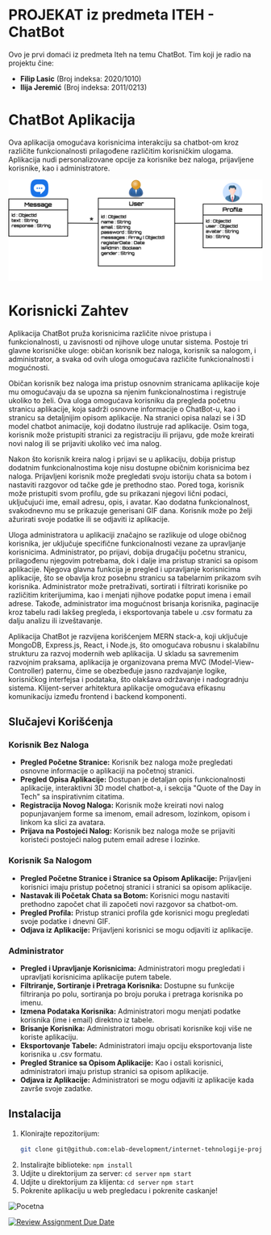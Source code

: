 # PROJEKAT iz predmeta ITEH - ChatBot

Ovo je prvi domaći iz predmeta Iteh na temu ChatBot. Tim koji je radio na projektu čine:

- **Filip Lasic** (Broj indeksa: 2020/1010)
- **Ilija Jeremić** (Broj indeksa: 2011/0213)

# ChatBot Aplikacija

Ova aplikacija omogućava korisnicima interakciju sa chatbot-om kroz različite funkcionalnosti prilagođene različitim korisničkim ulogama. Aplikacija nudi personalizovane opcije za korisnike bez naloga, prijavljene korisnike, kao i administratore.

![Pocetna](./chatbot-projekat/images/Konceptualni%20model.png)

# Korisnicki Zahtev

Aplikacija ChatBot pruža korisnicima različite nivoe pristupa i funkcionalnosti, u zavisnosti od njihove uloge unutar sistema. Postoje tri glavne korisničke uloge: običan korisnik bez naloga, korisnik sa nalogom, i administrator, a svaka od ovih uloga omogućava različite funkcionalnosti i mogućnosti.

Običan korisnik bez naloga ima pristup osnovnim stranicama aplikacije koje mu omogućavaju da se upozna sa njenim funkcionalnostima i registruje ukoliko to želi. Ova uloga omogućava korisniku da pregleda početnu stranicu aplikacije, koja sadrži osnovne informacije o ChatBot-u, kao i stranicu sa detaljnijim opisom aplikacije. Na stranici opisa nalazi se i 3D model chatbot animacije, koji dodatno ilustruje rad aplikacije. Osim toga, korisnik može pristupiti stranici za registraciju ili prijavu, gde može kreirati novi nalog ili se prijaviti ukoliko već ima nalog.

Nakon što korisnik kreira nalog i prijavi se u aplikaciju, dobija pristup dodatnim funkcionalnostima koje nisu dostupne običnim korisnicima bez naloga. Prijavljeni korisnik može pregledati svoju istoriju chata sa botom i nastaviti razgovor od tačke gde je prethodno stao. Pored toga, korisnik može pristupiti svom profilu, gde su prikazani njegovi lični podaci, uključujući ime, email adresu, opis, i avatar. Kao dodatna funkcionalnost, svakodnevno mu se prikazuje generisani GIF dana. Korisnik može po želji ažurirati svoje podatke ili se odjaviti iz aplikacije.

Uloga administratora u aplikaciji značajno se razlikuje od uloge običnog korisnika, jer uključuje specifične funkcionalnosti vezane za upravljanje korisnicima. Administrator, po prijavi, dobija drugačiju početnu stranicu, prilagođenu njegovim potrebama, dok i dalje ima pristup stranici sa opisom aplikacije. Njegova glavna funkcija je pregled i upravljanje korisnicima aplikacije, što se obavlja kroz posebnu stranicu sa tabelarnim prikazom svih korisnika. Administrator može pretraživati, sortirati i filtrirati korisnike po različitim kriterijumima, kao i menjati njihove podatke poput imena i email adrese. Takođe, administrator ima mogućnost brisanja korisnika, paginacije kroz tabelu radi lakšeg pregleda, i eksportovanja tabele u .csv formatu za dalju analizu ili izveštavanje.

Aplikacija ChatBot je razvijena korišćenjem MERN stack-a, koji uključuje MongoDB, Express.js, React, i Node.js, što omogućava robusnu i skalabilnu strukturu za razvoj modernih web aplikacija. U skladu sa savremenim razvojnim praksama, aplikacija je organizovana prema MVC (Model-View-Controller) paternu, čime se obezbeđuje jasno razdvajanje logike, korisničkog interfejsa i podataka, što olakšava održavanje i nadogradnju sistema. Klijent-server arhitektura aplikacije omogućava efikasnu komunikaciju između frontend i backend komponenti.



## Slučajevi Korišćenja

### Korisnik Bez Naloga
- **Pregled Početne Stranice:** Korisnik bez naloga može pregledati osnovne informacije o aplikaciji na početnoj stranici.
- **Pregled Opisa Aplikacije:** Dostupan je detaljan opis funkcionalnosti aplikacije, interaktivni 3D model chatbot-a, i sekcija "Quote of the Day in Tech" sa inspirativnim citatima.
- **Registracija Novog Naloga:** Korisnik može kreirati novi nalog popunjavanjem forme sa imenom, email adresom, lozinkom, opisom i linkom ka slici za avatara.
- **Prijava na Postojeći Nalog:** Korisnik bez naloga može se prijaviti koristeći postojeći nalog putem email adrese i lozinke.

### Korisnik Sa Nalogom
- **Pregled Početne Stranice i Stranice sa Opisom Aplikacije:** Prijavljeni korisnici imaju pristup početnoj stranici i stranici sa opisom aplikacije.
- **Nastavak ili Početak Chata sa Botom:** Korisnici mogu nastaviti prethodno započet chat ili započeti novi razgovor sa chatbot-om.
- **Pregled Profila:** Pristup stranici profila gde korisnici mogu pregledati svoje podatke i dnevni GIF.
- **Odjava iz Aplikacije:** Prijavljeni korisnici se mogu odjaviti iz aplikacije.

### Administrator
- **Pregled i Upravljanje Korisnicima:** Administratori mogu pregledati i upravljati korisnicima aplikacije putem tabele.
- **Filtriranje, Sortiranje i Pretraga Korisnika:** Dostupne su funkcije filtriranja po polu, sortiranja po broju poruka i pretraga korisnika po imenu.
- **Izmena Podataka Korisnika:** Administratori mogu menjati podatke korisnika (ime i email) direktno iz tabele.
- **Brisanje Korisnika:** Administratori mogu obrisati korisnike koji više ne koriste aplikaciju.
- **Eksportovanje Tabele:** Administratori imaju opciju eksportovanja liste korisnika u .csv formatu.
- **Pregled Stranice sa Opisom Aplikacije:** Kao i ostali korisnici, administratori imaju pristup stranici sa opisom aplikacije.
- **Odjava iz Aplikacije:** Administratori se mogu odjaviti iz aplikacije kada završe svoje zadatke.

## Instalacija

1. Klonirajte repozitorijum:
   ```bash
   git clone git@github.com:elab-development/internet-tehnologije-projekat-chatbot_2020_1010.git
2. Instalirajte biblioteke:
    `npm install`
3. Udjite u direktorijum za server:
    `cd server`
    `npm start`
4. Udjite u direktorijum za klijenta:
    `cd server`
    `npm start`
5. Pokrenite aplikaciju u web pregledacu i pokrenite caskanje!


![Pocetna](./chatbot-projekat/images/landing_page.png)




[![Review Assignment Due Date](https://classroom.github.com/assets/deadline-readme-button-24ddc0f5d75046c5622901739e7c5dd533143b0c8e959d652212380cedb1ea36.svg)](https://classroom.github.com/a/1IMeAlJr)
